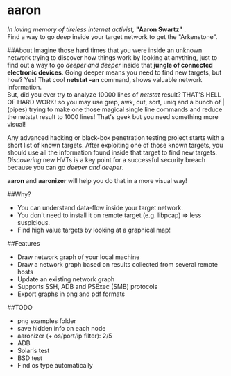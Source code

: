 aaron
======
*In loving memory of tireless internet activist,* **"Aaron Swartz"** *.*<br>
Find a way to go *deep* inside your target network to get the "Arkenstone".<br>

##About
Imagine those hard times that you were inside an unknown network trying to discover how things work by looking at anything, 
just to find out a way to go *deeper and deeper* inside that **jungle of connected electronic devices**.  Going deeper means you need
to find new targets, but how? Yes! That cool **netstat -an** command, shows valuable network information.<br>
But, did you ever try to analyze 10000 lines of *netstat* result? THAT'S HELL OF HARD WORK! so you may use grep, awk, cut, sort, uniq and a bunch of | (pipes)
trying to make one those magical single line commands and reduce the netstat result to 1000 lines! That's geek but you need something more visual!

Any advanced hacking or black-box penetration testing project starts with a short list of known targets. After exploiting
one of those known targets, you should use all the information found inside that target to find new targets.
*Discovering* new HVTs is a key point for a successful security breach because you can go *deeper and deeper*.

**aaron** and **aaronizer** will help you do that in a more visual way!

##Why?
- You can understand data-flow inside your target network.
- You don't need to install it on remote target (e.g. libpcap) => less suspicious.
- Find high value targets by looking at a graphical map!

##Features
- Draw network graph of your local machine
- Draw a network graph based on results collected from several remote hosts
- Update an existing network graph
- Supports SSH, ADB and PSExec (SMB) protocols
- Export graphs in png and pdf formats

##TODO
- png examples folder<br>
- save hidden info on each node<br>
- aaronizer (+ os/port/ip filter): 2/5<br>
- ADB<br>
- Solaris test<br>
- BSD test<br>
- Find os type automatically
